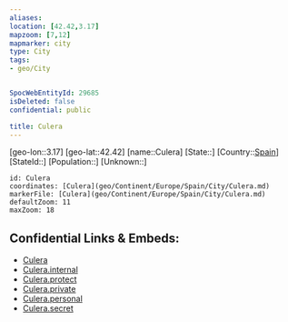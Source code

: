 ```yaml
---
aliases: 
location: [42.42,3.17]
mapzoom: [7,12] 
mapmarker: city 
type: City
tags:
- geo/City


SpocWebEntityId: 29685
isDeleted: false
confidential: public

title: Culera
---
```

[geo-lon::3.17]
[geo-lat::42.42]
[name::Culera]
[State::]
[Country::[Spain](geo/Continent/Europe/Spain.md)]
[StateId::]
[Population::]
[Unknown::]


```leaflet
id: Culera
coordinates: [Culera](geo/Continent/Europe/Spain/City/Culera.md)
markerFile: [Culera](geo/Continent/Europe/Spain/City/Culera.md)
defaultZoom: 11 
maxZoom: 18
```


## Confidential Links & Embeds: 
- [Culera](../../../../../../_public/geo/Continent/Europe/Spain/City/Culera.md) 
- [Culera.internal](../../../../../../_internal/geo/Continent/Europe/Spain/City/Culera.internal.md) 
- [Culera.protect](../../../../../../_protect/geo/Continent/Europe/Spain/City/Culera.protect.md) 
- [Culera.private](../../../../../../_private/geo/Continent/Europe/Spain/City/Culera.private.md) 
- [Culera.personal](../../../../../../_personal/geo/Continent/Europe/Spain/City/Culera.personal.md) 
- [Culera.secret](../../../../../../_secret/geo/Continent/Europe/Spain/City/Culera.secret.md) 
